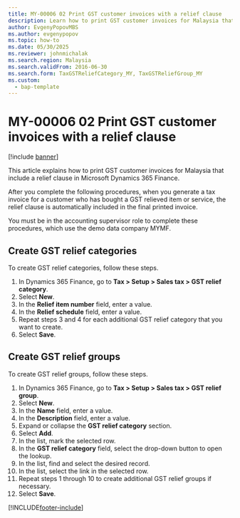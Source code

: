 ```yaml
--- 
title: MY-00006 02 Print GST customer invoices with a relief clause
description: Learn how to print GST customer invoices for Malaysia that include a relief clause in Microsoft Dynamics 365 Finance. 
author: EvgenyPopovMBS
ms.author: evgenypopov
ms.topic: how-to
ms.date: 05/30/2025
ms.reviewer: johnmichalak    
ms.search.region: Malaysia
ms.search.validFrom: 2016-06-30
ms.search.form: TaxGSTReliefCategory_MY, TaxGSTReliefGroup_MY
ms.custom: 
  - bap-template
---
```


# MY-00006 02 Print GST customer invoices with a relief clause

[!include [banner](../../includes/banner.md)]

This article explains how to print GST customer invoices for Malaysia that include a relief clause in Microsoft Dynamics 365 Finance. 

After you complete the following procedures, when you generate a tax invoice for a customer who has bought a GST relieved item or service, the relief clause is automatically included in the final printed invoice. 

You must be in the accounting supervisor role to complete these procedures, which use the demo data company MYMF.

## Create GST relief categories

To create GST relief categories, follow these steps.

1. In Dynamics 365 Finance, go to **Tax \> Setup \> Sales tax \> GST relief category**.
1. Select **New**.
1. In the **Relief item number** field, enter a value.
1. In the **Relief schedule** field, enter a value.
1. Repeat steps 3 and 4 for each additional GST relief category that you want to create.  
1. Select **Save**.

## Create GST relief groups

To create GST relief groups, follow these steps.

1. In Dynamics 365 Finance, go to **Tax \> Setup \> Sales tax \> GST relief group**.
1. Select **New**.
1. In the **Name** field, enter a value.
1. In the **Description** field, enter a value.
1. Expand or collapse the **GST relief category** section.
1. Select **Add**.
1. In the list, mark the selected row.
1. In the **GST relief category** field, select the drop-down button to open the lookup.
1. In the list, find and select the desired record.
1. In the list, select the link in the selected row.
1. Repeat steps 1 through 10 to create additional GST relief groups if necessary.  
1. Select **Save**.



[!INCLUDE[footer-include](../../../includes/footer-banner.md)]
